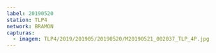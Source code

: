 ```yaml
---
label: 20190520
station: TLP4
network: BRAMON
capturas:
  - imagem: TLP4/2019/201905/20190520/M20190521_002037_TLP_4P.jpg
---
```

